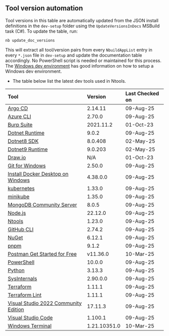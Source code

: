 ## Tool version automation

Tool versions in this table are automatically updated from the JSON install definitions in the `dev-setup` folder using the `UpdateVersionsInDocs` MSBuild task (C#). To update the table, run:

```
nb update_doc_versions
```

This will extract all tool/version pairs from every `NbuildAppList` entry in every `*.json` file in `dev-setup` and update the documentation table accordingly. No PowerShell script is needed or maintained for this process.
The [Windows dev environment](https://learn.microsoft.com/en-us/windows/dev-environment/) has good information on how to setup a Windows dev environment.

- The table below list the latest dev tools used in Ntools.

| Tool                                                                                                       | Version     | Last Checked on |
| :--------------------------------------------------------------------------------------------------------- | :---------- | :-------------- |
| [Argo CD](https://github.com/argoproj/argo-cd/releases/)                                                  | 2.14.11    | 09-Aug-25      |
| [Azure CLI](https://learn.microsoft.com/en-us/cli/azure/install-azure-cli-windows?pivots=msi)             | 2.70.0     | 09-Aug-25      |
| [Burp Suite](https://portswigger.net/burp/communitydownload)                                              | 2021.11.2   | 01-Oct-23       |
| [Dotnet Runtime](https://dotnet.microsoft.com/en-us/download/dotnet)                                      | 9.0.2      | 09-Aug-25      |
| [Dotnet8 SDK](https://dotnet.microsoft.com/en-us/download/dotnet)                                         | 8.0.408     | 02-May-25       |
| [Dotnet9 Runtime](https://dotnet.microsoft.com/en-us/download/dotnet)                                     | 9.0.203     | 02-May-25       |
| [Draw.io](https://app.diagrams.net/)                                                                      | N/A         | 01-Oct-23       |
| [Git for Windows](https://git-scm.com/downloads)                                                          | 2.50.0     | 09-Aug-25      |
| [Install Docker Desktop on Windows](https://docs.docker.com/docker-for-windows/install/)                  | 4.38.0.0   | 09-Aug-25      |
| [kubernetes](https://github.com/kubernetes/kubernetes/releases)                                           | 1.33.0     | 09-Aug-25      |
| [minikube](https://github.com/kubernetes/minikube/releases/)                                              | 1.35.0     | 09-Aug-25      |
| [MongoDB Community Server](https://www.mongodb.com/try/download/community)                                | 8.0.5      | 09-Aug-25      |
| [Node.js](https://nodejs.org/en/download/)                                                                | 22.12.0    | 09-Aug-25      |
| [Ntools](https://github.com/naz-hage/ntools/releases)                                                     | 1.23.0     | 09-Aug-25      |
| [GitHub CLI](https://github.com/cli/cli/releases)                                                         | 2.74.2     | 09-Aug-25      |
| [NuGet](https://www.nuget.org/downloads)                                                                  | 6.12.1     | 09-Aug-25      |
| [pnpm](https://pnpm.io/)                                                                                  | 9.1.2      | 09-Aug-25      |
| [Postman Get Started for Free](https://www.postman.com/downloads/)                                        | v11.36.0    | 10-Mar-25       |
| [PowerShell](https://github.com/PowerShell/PowerShell/releases)                                           | 10.0.0     | 09-Aug-25      |
| [Python](https://www.python.org/downloads/)                                                               | 3.13.3     | 09-Aug-25      |
| [SysInternals](https://learn.microsoft.com/en-us/sysinternals/)                                           | 2.90.0.0   | 09-Aug-25      |
| [Terraform](https://releases.hashicorp.com/terraform)                                                     | 1.11.1     | 09-Aug-25      |
| [Terraform Lint](https://github.com/terraform-linters/tflint/releases)                                    | 1.11.1     | 09-Aug-25      |
| [Visual Studio 2022 Community Edition](https://visualstudio.microsoft.com/vs/community/)                  | 17.11.3    | 09-Aug-25      |
| [Visual Studio Code](https://code.visualstudio.com/download)                                              | 1.100.1    | 09-Aug-25      |
| [Windows Terminal](https://www.microsoft.com/en-us/p/windows-terminal/9n0dx20hk701)                       | 1.21.10351.0| 10-Mar-25       |
